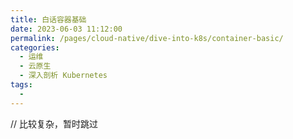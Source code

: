 ```yaml
---
title: 白话容器基础
date: 2023-06-03 11:12:00
permalink: /pages/cloud-native/dive-into-k8s/container-basic/
categories:
  - 运维
  - 云原生
  - 深入剖析 Kubernetes
tags:
  - 
---
```


// 比较复杂，暂时跳过
